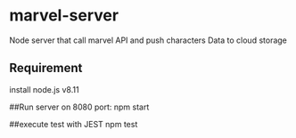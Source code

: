 # marvel-server
Node server that call marvel API and push characters Data to cloud storage

## Requirement
install node.js v8.11

##Run server on 8080 port:
npm start

##execute test with JEST
npm test
